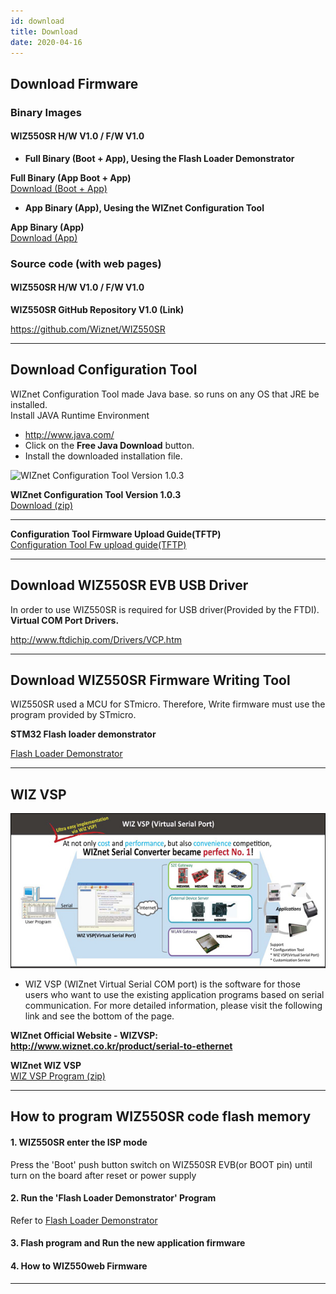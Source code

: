 ```yaml
---
id: download
title: Download
date: 2020-04-16
---
```


## Download Firmware

### Binary Images

#### WIZ550SR H/W V1.0 / F/W V1.0

  - **Full Binary (Boot + App), Uesing the Flash Loader Demonstrator**

 **Full Binary (App Boot + App)**  
[Download (Boot + App)](/img/products/wiz550sr/wiz550sr_download/wiz550sr_160531.zip)  

  - **App Binary (App), Uesing the WIZnet Configuration Tool**

**App Binary (App)**  
[Download (App)](/img/products/wiz550sr/wiz550sr_download/wiz550sr_app_160531.zip)  


### Source code (with web pages)

#### WIZ550SR H/W V1.0 / F/W V1.0

**WIZ550SR GitHub Repository V1.0 (Link)**

<https://github.com/Wiznet/WIZ550SR> 

-----

## Download Configuration Tool

 WIZnet Configuration Tool made Java
base. so runs on any OS that JRE be installed.  
Install JAVA Runtime Environment

  - <http://www.java.com/>
  - Click on the **Free Java Download** button.
  - Install the downloaded installation file.


![WIZnet Configuration Tool Version
1.0.3](/img/products/wiz550sr/wiz550sr_download/configuration.png)

**WIZnet Configuration Tool
Version 1.0.3**  
[Download (zip)](/img/products/wiz550sr/wiz550sr_download/wiznet_configuration_tool_ver1.03.zip)


-----

**Configuration Tool Firmware Upload Guide(TFTP)**  
[Configuration Tool Fw upload guide(TFTP)](/img/products/wiz550sr/wiz550s2e_fw_uploading_tftp.pdf)


-----

## Download WIZ550SR EVB USB Driver

In order to use WIZ550SR is required
for USB driver(Provided by the FTDI).  
**Virtual COM Port
Drivers.**  
  
<http://www.ftdichip.com/Drivers/VCP.htm>

-----

## Download WIZ550SR Firmware Writing Tool

WIZ550SR used a MCU for STmicro.
Therefore, Write firmware must use the program provided by STmicro.


**STM32 Flash loader
demonstrator**  
  
[Flash Loader
Demonstrator](http://www.st.com/content/st_com/en/products/development-tools/software-development-tools/stm32-software-development-tools/stm32-programmers/flasher-stm32.html)



-----

## WIZ VSP

![](/img/products/wiz750sr/usermanual/wiz_vsp.jpg)

  - WIZ VSP (WIZnet Virtual Serial COM port) is the software for those
    users who want to use the existing application programs based on
    serial communication. For more detailed information, please visit
    the following link and see the bottom of the page.

**WIZnet Official Website - WIZVSP:
<http://www.wiznet.co.kr/product/serial-to-ethernet>**

**WIZnet WIZ VSP**  
[WIZ VSP Program (zip)](/products/wiz750sr/wizvsp_tool.zip)

-----

## How to program WIZ550SR code flash memory



#### 1\. WIZ550SR enter the ISP mode

Press the 'Boot' push button switch on WIZ550SR EVB(or BOOT pin) until
turn on the board after reset or power supply

#### 2\. Run the 'Flash Loader Demonstrator' Program

Refer to [Flash Loader
Demonstrator](http://www.st.com/web/en/catalog/tools/FM147/CL1794/SC961/SS1533/PF257525?s_searchtype=keyword)

#### 3\. Flash program and Run the new application firmware

#### 4\. How to WIZ550web Firmware



-----
